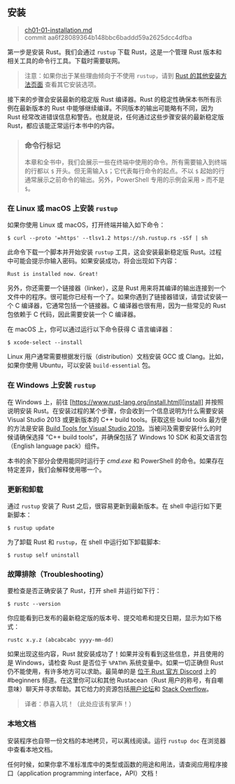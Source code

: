 ## 安装

> [ch01-01-installation.md](https://github.com/rust-lang/book/blob/main/src/ch01-01-installation.md) <br>
> commit aa6f28089364b148bbc6baddd59a2625dcc4dfba

第一步是安装 Rust。我们会通过 `rustup` 下载 Rust，这是一个管理 Rust 版本和相关工具的命令行工具。下载时需要联网。

> 注意：如果你出于某些理由倾向于不使用 `rustup`，请到 [Rust 的其他安装方法页面][otherinstall] 查看其它安装选项。

[otherinstall]: https://forge.rust-lang.org/infra/other-installation-methods.html

接下来的步骤会安装最新的稳定版 Rust 编译器。Rust 的稳定性确保本书所有示例在最新版本的 Rust 中能够继续编译。不同版本的输出可能略有不同，因为 Rust 经常改进错误信息和警告。也就是说，任何通过这些步骤安装的最新稳定版 Rust，都应该能正常运行本书中的内容。

> ### 命令行标记
>
> 本章和全书中，我们会展示一些在终端中使用的命令。所有需要输入到终端的行都以 `$` 开头。但无需输入`$`；它代表每行命令的起点。不以 `$` 起始的行通常展示之前命令的输出。另外，PowerShell 专用的示例会采用 `>` 而不是 `$`。

### 在 Linux 或 macOS 上安装 `rustup`

如果你使用 Linux 或 macOS，打开终端并输入如下命令：

```console
$ curl --proto '=https' --tlsv1.2 https://sh.rustup.rs -sSf | sh
```

此命令下载一个脚本并开始安装 `rustup` 工具，这会安装最新稳定版 Rust。过程中可能会提示你输入密码。如果安装成功，将会出现如下内容：

```text
Rust is installed now. Great!
```

另外，你还需要一个链接器（linker），这是 Rust 用来将其编译的输出连接到一个文件中的程序。很可能你已经有一个了。如果你遇到了链接器错误，请尝试安装一个 C 编译器，它通常包括一个链接器。C 编译器也很有用，因为一些常见的 Rust 包依赖于 C 代码，因此需要安装一个 C 编译器。

在 macOS 上，你可以通过运行以下命令获得 C 语言编译器：

```console
$ xcode-select --install
```

Linux 用户通常需要根据发行版（distribution）文档安装 GCC 或 Clang。比如，如果你使用 Ubuntu，可以安装 `build-essential` 包。

### 在 Windows 上安装 `rustup`

在 Windows 上，前往 [https://www.rust-lang.org/install.html][install] 并按照说明安装 Rust。在安装过程的某个步骤，你会收到一个信息说明为什么需要安装 Visual Studio 2013 或更新版本的 C++ build tools。获取这些 build tools 最方便的方法是安装 [Build Tools for Visual Studio 2019][visualstudio]。当被问及需要安装什么的时候请确保选择 ”C++ build tools“，并确保包括了 Windows 10 SDK 和英文语言包（English language pack）组件。

[install]: https://www.rust-lang.org/tools/install
[visualstudio]: https://visualstudio.microsoft.com/visual-cpp-build-tools/

本书的余下部分会使用能同时运行于 *cmd.exe* 和 PowerShell 的命令。如果存在特定差异，我们会解释使用哪一个。

### 更新和卸载

通过 `rustup` 安装了 Rust 之后，很容易更新到最新版本。在 shell 中运行如下更新脚本：

```console
$ rustup update
```

为了卸载 Rust 和 `rustup`，在 shell 中运行如下卸载脚本:

```console
$ rustup self uninstall
```

### 故障排除（Troubleshooting）

要检查是否正确安装了 Rust，打开 shell 并运行如下行：

```console
$ rustc --version
```

你应能看到已发布的最新稳定版的版本号、提交哈希和提交日期，显示为如下格式：

```text
rustc x.y.z (abcabcabc yyyy-mm-dd)
```

如果出现这些内容，Rust 就安装成功了！如果并没有看到这些信息，并且使用的是 Windows，请检查 Rust 是否位于 `%PATH%` 系统变量中。如果一切正确但 Rust 仍不能使用，有许多地方可以求助。最简单的是 [位于 Rust 官方 Discord][discord] 上的 #beginners 频道。在这里你可以和其他 Rustacean（Rust 用户的称号，有自嘲意味）聊天并寻求帮助。其它给力的资源包括[用户论坛][users]和 [Stack Overflow][stackoverflow]。

[discord]: https://discord.gg/rust-lang
[users]: https://users.rust-lang.org/
[stackoverflow]: https://stackoverflow.com/questions/tagged/rust

> 译者：恭喜入坑！（此处应该有掌声！）

### 本地文档

安装程序也自带一份文档的本地拷贝，可以离线阅读。运行 `rustup doc` 在浏览器中查看本地文档。

任何时候，如果你拿不准标准库中的类型或函数的用途和用法，请查阅应用程序接口（application programming interface，API）文档！
